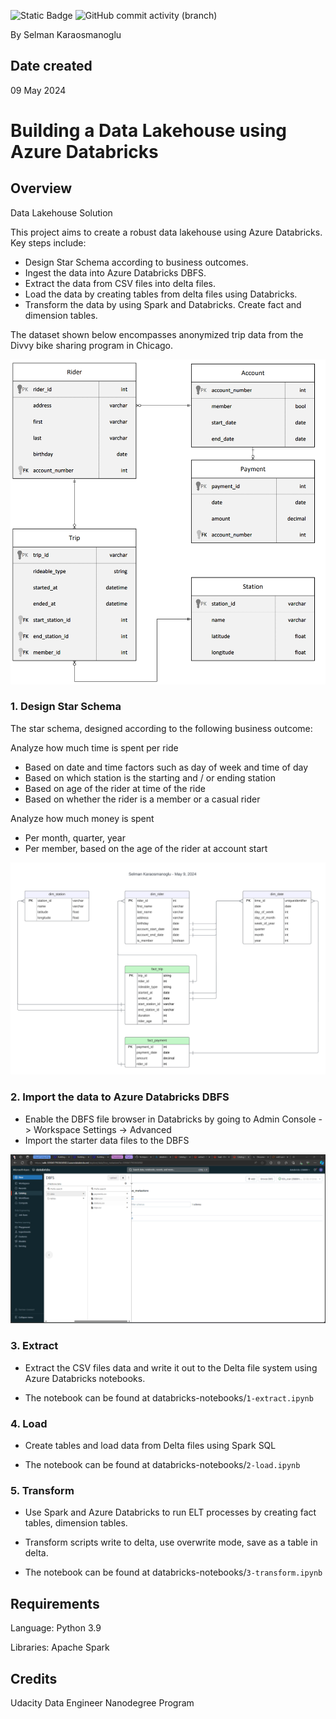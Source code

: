 ![Static Badge](https://img.shields.io/badge/python-3.9-blue)
![GitHub commit activity (branch)](https://img.shields.io/github/commit-activity/t/fermiyon/azure-data-lakehouse-databricks/main)

By Selman Karaosmanoglu

## Date created
09 May 2024

# Building a Data Lakehouse using Azure Databricks

## Overview

Data Lakehouse Solution

This project aims to create a robust data lakehouse using Azure Databricks. Key steps include:

- Design Star Schema according to business outcomes.
- Ingest the data into Azure Databricks DBFS.
- Extract the data from CSV files into delta files.
- Load the data by creating tables from delta files using Databricks.
- Transform the data by using Spark and Databricks. Create fact and dimension tables.

The dataset shown below encompasses anonymized trip data from the Divvy bike sharing program in Chicago.

![ERD](resources/divvy-erd.png)



### 1. Design Star Schema

The star schema, designed according to the following business outcome: 

Analyze how much time is spent per ride
- Based on date and time factors such as day of week and time of day
- Based on which station is the starting and / or ending station
- Based on age of the rider at time of the ride
- Based on whether the rider is a member or a casual rider

Analyze how much money is spent
- Per month, quarter, year
- Per member, based on the age of the rider at account start

![screenshot](resources/star-schema.png)

### 2. Import the data to Azure Databricks DBFS

- Enable the DBFS file browser in Databricks by going to Admin Console -> Workspace Settings -> Advanced 
- Import the starter data files to the DBFS

![screenshot](resources/databricks-dbfs.png)

### 3. Extract

- Extract the CSV files data and write it out to the Delta file system using Azure Databricks notebooks.

- The notebook can be found at databricks-notebooks/`1-extract.ipynb`

### 4. Load

- Create tables and load data from Delta files using Spark SQL

- The notebook can be found at databricks-notebooks/`2-load.ipynb`

### 5. Transform

- Use Spark and Azure Databricks to run ELT processes by creating fact tables, dimension tables.
- Transform scripts write to delta, use overwrite mode, save as a table in delta.


- The notebook can be found at databricks-notebooks/`3-transform.ipynb`

## Requirements

Language: Python 3.9

Libraries: Apache Spark

## Credits
Udacity Data Engineer Nanodegree Program